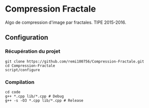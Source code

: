 # Compression Fractale
Algo de compression d'image par fractales. TIPE 2015-2016.

## Configuration

### Récupération du projet
```shell
git clone https://github.com/remi100756/Compression-Fractale.git
cd Compression-Fractale
script/configure
```

### Compilation
```shell
cd code
g++ *.cpp lib/*.cpp # Debug
g++ -s -O3 *.cpp lib/*.cpp # Release
